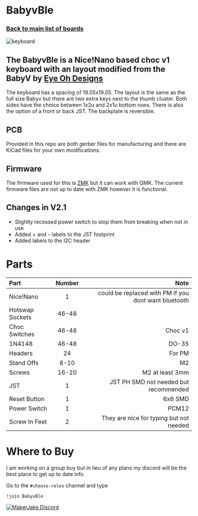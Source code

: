 # BabyvBle
### [Back to main list of boards](https://github.com/MakerJake01/MakerJakes-keyboards) 
![keyboard](https://i.imgur.com/8DEd4Qf.jpg)
## The BabyvBle is a Nice!Nano based choc v1 keyboard with an layout modified from the BabyV by [Eye Oh Designs](https://www.instagram.com/eyeohdesigns/?hl=en)

The keyboard has a spacing of 19.05x19.05. The layout is the same as the full size Babyv but there are two extra keys next to the thumb cluster. Both sides have the choice between 1x2u and 2x1u bottom rows. There is also the option of a front or back JST. The backplate is reversible.

## PCB

Provided in this repo are both gerber files for manufacturing and there are KiCad files for your own modifications. 

## Firmware

The firmware used for this is [ZMK](https://github.com/MakerJake01/zmk/tree/main/app/boards/shields/babyvble) but it can work with QMK. The current firmware files are not up to date with ZMK however it is functional.

## Changes in V2.1
- Slightly recessed power switch to stop them from breaking when not in use 
- Added + and - labels to the JST footprint 
- Added labels to the I2C header

# Parts
| Part        | Number      | Note |
| :---        |    :----:   |          ---: |
| Nice!Nano   | 1           | could be replaced with PM if you dont want bluetooth |
| Hotswap Sockets | 46-48  | |
| Choc Switches |46-48 |Choc v1 |
| 1N4148   | 46-48        | DO-35      |
| Headers  | 24 | For PM |
| Stand Offs | 8-10 | M2 |
| Screws | 16-20 | M2 at least 3mm | 
| JST | 1 | JST PH SMD not needed but recommended |
| Reset Button | 1 | 6x6 SMD | 
| Power Switch | 1 | PCM12 | 
| Screw In Feet | 2 | They are nice for typing but not needed | 

# Where to Buy 
I am working on a group buy but in lieu of any plans my discord will be the best place to get up to date info. 

Go to the `#choose-roles` channel and type 
~~~
!join BabyvBle
~~~

[![MakerJake Discord](https://img.shields.io/badge/Discord-5865F2?style=for-the-badge&logo=discord&logoColor=white)](https://discord.gg/ktUDJ3w) 
